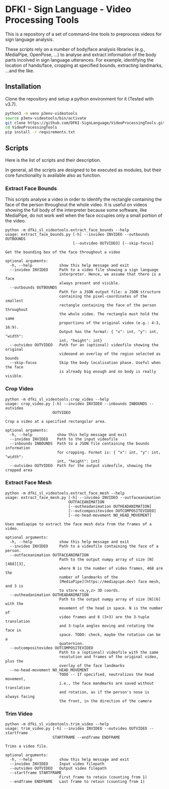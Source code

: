 # DFKI - Sign Language - Video Processing Tools

This is a repository of a set of command-line tools to preprocess videos for sign language analysis.

These scripts rely on a number of body/face analysis libraries (e.g., MediaPipe, OpenPose, ...) to analyse and extract information of the body parts incolved in sign language utterances. For example, identifying the location of hands/face, cropping at specified bounds, extracting landmarks, ...and the like.

## Installation

Clone the repository and setup a python environment for it (Tested with v3.7).

```sh
python3 -m venv p3env-videotools
source p3env-videotools/bin/activate
git clone https://github.com/DFKI-SignLanguage/VideoProcessingTools.git
cd VideoProcessingTools
pip install -r requirements.txt
```

## Scripts

Here is the list of scripts and their description.

In general, all the scripts are designed to be executed as modules, but their core functionality is available also as function.

### Extract Face Bounds

This scripts analyse a video in order to identify the rectangle containing the face of the person throughout the whole video.
It is useful on videos showing the full body of the interpreter because some software, like MediaPipe, do not work well when the face occupies only a small portion of the video.

```
python -m dfki_sl_videotools.extract_face_bounds --help                             
usage: extract_face_bounds.py [-h] --invideo INVIDEO --outbounds OUTBOUNDS
                              [--outvideo OUTVIDEO] [--skip-focus]

Get the bounding box of the face throughout a video

optional arguments:
  -h, --help            show this help message and exit
  --invideo INVIDEO     Path to a video file showing a sign language
                        interpreter. Hence, we assume that there is a face
                        always present and visible.
  --outbounds OUTBOUNDS
                        Path for a JSON output file: a JSON structure
                        containing the pixel-coordinates of the smallest
                        rectangle containing the face of the person throughout
                        the whole video. The rectangle must hold the same
                        proportions of the original video (e.g.: 4:3, 16:9).
                        Output has the format: { "x": int, "y": int, "width":
                        int, "height": int}
  --outvideo OUTVIDEO   Path for an (optional) videofile showing the original
                        videoand an overlay of the region selected as bounds
  --skip-focus          Skip the body localisation phase. Useful when the face
                        is already big enough and no body is really visible.
```

### Crop Video

```
python -m dfki_sl_videotools.crop_video --help
usage: crop_video.py [-h] --invideo INVIDEO --inbounds INBOUNDS --outvideo
                     OUTVIDEO

Crop a video at a specified rectangular area.

optional arguments:
  -h, --help           show this help message and exit
  --invideo INVIDEO    Path to the input videofile
  --inbounds INBOUNDS  Path to a JSON file containing the bounds information
                       for cropping. Format is: { "x": int, "y": int, "width":
                       int, "height": int}
  --outvideo OUTVIDEO  Path for the output videofile, showing the cropped area
```


### Extract Face Mesh

```
python -m dfki_sl_videotools.extract_face_mesh --help
usage: extract_face_mesh.py [-h] --invideo INVIDEO --outfaceanimation
                            OUTFACEANIMATION
                            [--outheadanimation OUTHEADANIMATION]
                            [--outcompositevideo OUTCOMPOSITEVIDEO]
                            [--no-head-movement NO_HEAD_MOVEMENT]

Uses mediapipe to extract the face mesh data from the frames of a video.

optional arguments:
  -h, --help            show this help message and exit
  --invideo INVIDEO     Path to a videofile containing the face of a person.
  --outfaceanimation OUTFACEANIMATION
                        Path to the output numpy array of size [N][468][3],
                        where N is the number of video frames, 468 are the
                        number of landmarks of the
                        [MediaPipe](https://mediapipe.dev) face mesh, and 3 is
                        to store <x,y,z> 3D coords.
  --outheadanimation OUTHEADANIMATION
                        Path to the output numpy array of size [N][6] with the
                        movement of the head in space. N is the number of
                        video frames and 6 (3+3) are the 3-tuple translation
                        and 3-tuple angles moving and rotating the face in
                        space. TODO: check, maybe the rotation can be a
                        quaternion.
  --outcompositevideo OUTCOMPOSITEVIDEO
                        Path to a (optional) videofile with the same
                        resolution and frames of the original video, plus the
                        overlay of the face landmarks
  --no-head-movement NO_HEAD_MOVEMENT
                        TODO -- If specified, neutralizes the head movement,
                        i.e., the face mandmarks are saved without translation
                        and rotation, as if the person's nose is always facing
                        the front, in the direction of the camera
```

### Trim Video

```
python -m dfki_sl_videotools.trim_video --help                                      
usage: trim_video.py [-h] --invideo INVIDEO --outvideo OUTVIDEO --startframe
                     STARTFRAME --endframe ENDFRAME

Trims a video file.

optional arguments:
  -h, --help            show this help message and exit
  --invideo INVIDEO     Input video filepath
  --outvideo OUTVIDEO   Output video filepath
  --startframe STARTFRAME
                        First frame to retain (counting from 1)
  --endframe ENDFRAME   Last frame to retain (counting from 1)
```
